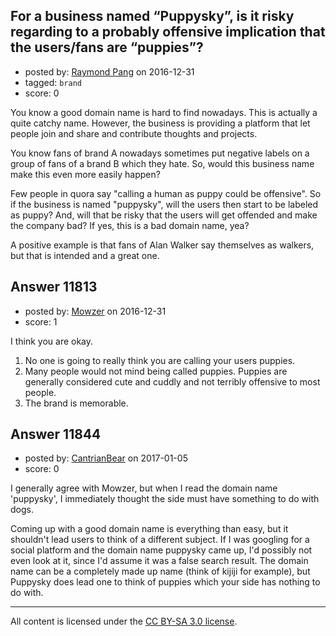 ## For a business named “Puppysky”, is it risky regarding to a probably offensive implication that the users/fans are “puppies”?

- posted by: [Raymond Pang](https://stackexchange.com/users/7320511/raymond-pang) on 2016-12-31
- tagged: `brand`
- score: 0

<p>You know a good domain name is hard to find nowadays. This is actually a quite catchy name. However, the business is providing a platform that let people join and share and contribute thoughts and projects.</p>

<p>You know fans of brand A nowadays sometimes put negative labels on a group of fans of a brand B which they hate. So, would this business name make this even more easily happen?</p>

<p>Few people in quora say "calling a human as puppy could be offensive". So if the business is named "puppysky", will the users then start to be labeled as puppy? And, will that be risky that the users will get offended and make the company bad? If yes, this is a bad domain name, yea?</p>

<p>A positive example is that fans of Alan Walker say themselves as walkers, but that is intended and a great one. </p>



## Answer 11813

- posted by: [Mowzer](https://stackexchange.com/users/1803081/mowzer) on 2016-12-31
- score: 1

<p>I think you are okay.</p>

<ol>
<li>No one is going to really think you are calling your users puppies.</li>
<li>Many people would not mind being called puppies. Puppies are generally considered cute and cuddly and not terribly offensive to most people.</li>
<li>The brand is memorable. </li>
</ol>



## Answer 11844

- posted by: [CantrianBear](https://stackexchange.com/users/3131350/cantrianbear) on 2017-01-05
- score: 0

<p>I generally agree with Mowzer, but when I read the domain name 'puppysky', I immediately thought the side must have something to do with dogs. </p>

<p>Coming up with a good domain name is everything than easy, but it shouldn't lead users to think of a different subject. If I was googling for a social platform and the domain name puppysky came up, I'd possibly not even look at it, since I'd assume it was a false search result.
The domain name can be a completely made up name (think of kijiji for example), but Puppysky does lead one to think of puppies which your side has nothing to do with.</p>




---

All content is licensed under the [CC BY-SA 3.0 license](https://creativecommons.org/licenses/by-sa/3.0/).
